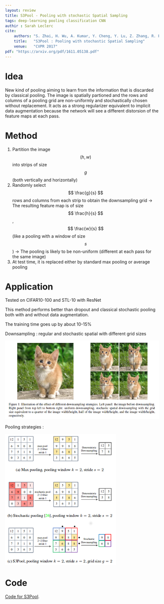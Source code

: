 ```yaml
---
layout: review
title: S3Pool - Pooling with stochastic Spatial Sampling
tags: deep-learning pooling classification CNN
authir : Sarah Leclerc
cite:
    authors: "S. Zhai, H. Wu, A. Kumar, Y. Cheng, Y. Lu, Z. Zhang, R. Feris "
    title:   "S3Pool : Pooling with stochastic Spatial Sampling"
    venue:   "CVPR 2017"
pdf: "https://arxiv.org/pdf/1611.05138.pdf"
---
```


# Idea
   New kind of pooling aiming to learn from the information that is discarded by classical pooling. The image is spatially partioned and the rows and columns of a pooling grid are non-uniformly and stochastically chosen without replacement. It acts as a strong regularizer equivalent to implicit data augmentation because the network will see a different distorsion of the feature maps at each pass.  
   
# Method
1. Partition the image $$ (h,w) $$ into strips of size $$ g $$ (both vertically and horizontally)
2. Randomly select $$ \frac{g}{s} $$ rows and columns from each strip to obtain the downsampling grid
-> The resulting feature map is of size $$ \frac{h}{s} $$, $$ \frac{w}{s} $$ (like a pooling with a window of size $$ s $$)
-> The pooling is likely to be non-uniform (different at each pass for the same image)
3. At test time, it is replaced either by standard max pooling or average pooling

# Application
Tested on CIFAR10-100 and STL-10 with ResNet 

This method performs better than dropout and classical stochastic pooling both with and without data augmentation.

The training time goes up by about 10-15%

Downsampling : regular and stochastic spatial with different grid sizes


![](/deep-learning/images/S3Pool/distorsion.png)

Pooling strategies :


![](/deep-learning/images/S3Pool/pooling.png)
# Code
[Code for S3Pool](https://github.com/Shuangfei/s3pool).
